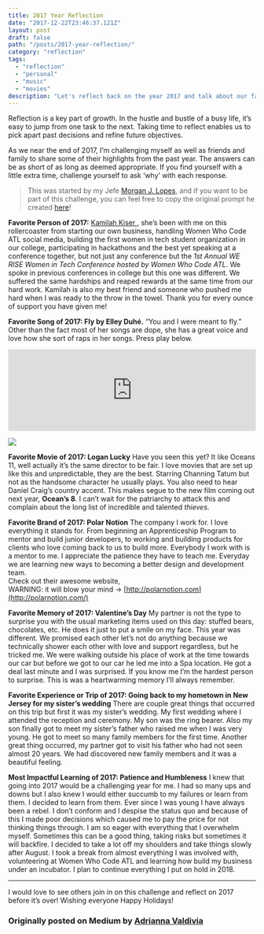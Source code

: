 ```yaml
---
title: 2017 Year Reflection
date: "2017-12-22T23:46:37.121Z"
layout: post
draft: false
path: "/posts/2017-year-reflection/"
category: "reflection"
tags:
  - "reflection"
  - "personal"
  - "music"
  - "movies"
description: "Let's reflect back on the year 2017 and talk about our favorite things. Here are mine."
---
```


Reflection is a key part of growth. In the hustle and bustle of a busy life,
it’s easy to jump from one task to the next. Taking time to reflect enables us
to pick apart past decisions and refine future objectives.

As we near the end of 2017, I’m challenging myself as well as friends and family
to share some of their highlights from the past year. The answers can be as
short of as long as deemed appropriate. If you find yourself with a little extra
time, challenge yourself to ask ‘why’ with each response.

> This was started by my Jefe [Morgan J. Lopes](https://medium.com/@MorganJLopes),
> and if you want to be part of this challenge, you can feel free to copy the
original prompt he created
[here](https://medium.com/@MorganJLopes/the-final-challenge-of-2017-ad9ce77d19de)!

**Favorite Person of 2017:**
[Kamilah Kiser ](https://medium.com/@KamilahKiser),
she’s been with me on this rollercoaster from starting our own business,
handling Women Who Code ATL social media, building the first women in tech
student organization in our college, participating in hackathons and the best
yet speaking at a conference together, but not just any conference but the *1st
Annual WE RISE Women in Tech Conference hosted by Women Who Code ATL*. We spoke
in previous conferences in college but this one was different. We suffered the
same hardships and reaped rewards at the same time from our hard work. Kamilah
is also my best friend and someone who pushed me hard when I was ready to the
throw in the towel. Thank you for every ounce of support you have given me!

**Favorite Song of 2017: Fly by Elley Duhé.**
“You and I were meant to fly.” <br>
Other than the fact most of her songs are dope, she has a great voice and love
how she sort of raps in her songs. Press play below.

<center><iframe width="100%" height="166" scrolling="no" frameborder="no" src="https://w.soundcloud.com/player/?url=https%3A//api.soundcloud.com/tracks/333146107&amp;color=ff5500"></iframe></center>


![](https://cdn-images-1.medium.com/max/1200/1*-1ItI0iaiNI9MAzXstdUJg.jpeg)

**Favorite Movie of 2017: Logan Lucky**
Have you seen this yet? It like Oceans
11, well actually it’s the same director to be fair. I love movies that are set
up like this and unpredictable, they are the best. Starring Channing Tatum but
not as the handsome character he usually plays. You also need to hear Daniel
Craig’s country accent. This makes segue to the new film coming out next year,
**Ocean’s 8**. I can’t wait for the patriarchy to attack this and complain about
the long list of incredible and talented *thieves*.

**Favorite Brand of 2017: Polar Notion** 
The company I work for. I love
everything it stands for. From beginning an Apprenticeship Program to mentor and
build junior developers, to working and building products for clients who love
coming back to us to build more. Everybody I work with is a mentor to me. I
appreciate the patience they have to teach me. Everyday we are learning new ways
to becoming a better design and development team. <br> Check out their awesome
website, <br> WARNING: it will blow your mind →
[http://polarnotion.com](http://polarnotion.com/)

**Favorite Memory of 2017: Valentine’s Day**
My partner is not the type to surprise you with the usual marketing items used on this day: stuffed bears, chocolates, etc. He does it just to put a smile on my face. This year was
different. We promised each other let’s not do anything because we technically
shower each other with love and support regardless, but he tricked me. We were
walking outside his place of work at the time towards our car but before we got
to our car he led me into a Spa location. He got a deal last minute and I was
surprised. If you know me I’m the hardest person to surprise. This is was a
heartwarming memory I’ll always remember.

**Favorite Experience or Trip of 2017: Going back to my hometown in New Jersey
for my sister’s wedding**
There are couple great things that occurred on this trip but first it was my sister’s wedding. My first wedding where I attended the reception and ceremony. My son was the ring bearer. Also my son finally got to meet my sister’s father who raised me when I was very young. He got to meet so
many family members for the first time. Another great thing occurred, my partner
got to visit his father who had not seen almost 20 years. We had discovered new
family members and it was a beautiful feeling.

**Most Impactful Learning of 2017: Patience and Humbleness**
I knew that going into 2017 would be a challenging year for me. I had so many ups and downs but I
also knew I would either succumb to my failures or learn from them. I decided to
learn from them. Ever since I was young I have always been a rebel. I don’t
conform and I despise the status quo and because of this I made poor decisions
which caused me to pay the price for not thinking things through. I am so eager
with everything that I overwhelm myself. Sometimes this can be a good thing,
taking risks but sometimes it will backfire. I decided to take a lot off my
shoulders and take things slowly after August. I took a break from almost
everything I was involved with, volunteering at Women Who Code ATL and learning
how build my business under an incubator. I plan to continue everything I put on
hold in 2018.

*****

I would love to see others join in on this challenge and reflect on 2017 before
it’s over! Wishing everyone Happy Holidays!

### Originally posted on Medium by [Adrianna Valdivia](https://medium.com/@adrianna.valdivia)
